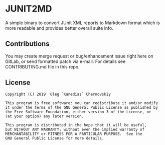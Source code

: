 JUNIT2MD
=========

A simple binary to convert JUnit XML reports to Markdown format
which is more readable and provides better overall suite info.

Contributions
------------
You may create merge request or bug/enhancement issue right here on GitLab, or send formatted patch via e-mail. 
For details see CONTRIBUTING.md file in this repo.

License
-------------

    Copyright (C) 2019  Oleg `Kanedias` Chernovskiy

    This program is free software: you can redistribute it and/or modify
    it under the terms of the GNU General Public License as published by
    the Free Software Foundation, either version 3 of the License, or
    (at your option) any later version.

    This program is distributed in the hope that it will be useful,
    but WITHOUT ANY WARRANTY; without even the implied warranty of
    MERCHANTABILITY or FITNESS FOR A PARTICULAR PURPOSE.  See the
    GNU General Public License for more details.

